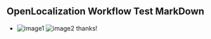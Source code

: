 ## OpenLocalization Workflow Test MarkDown
* ![image1](.\3102abd7-2745-4cb7-a353-ca020c0a16b1.PNG)   ![image2](.\28b25a2f-74af-4c43-9d12-22b332fe6bbe.png) 
thanks!